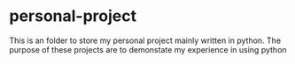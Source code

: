# personal-project
 This is an folder to store my personal project mainly written in python. The purpose of these projects are to demonstate my experience in using python
